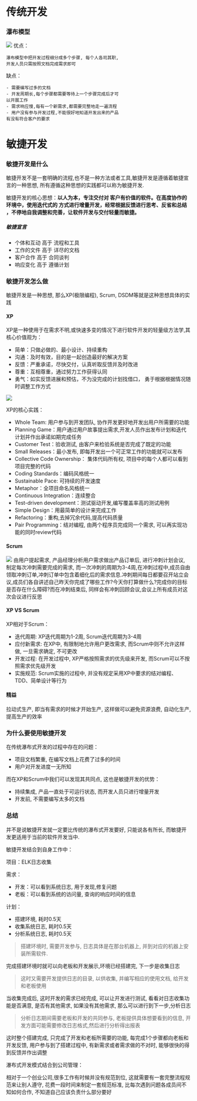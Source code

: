 # 传统开发
### 瀑布模型
![](瀑布模型.png)
优点：

    瀑布模型中把开发过程细分成多个步骤, 每个人各司其职,
    开发人员只需按照文档完成需求即可

缺点：

    - 需要编写过多的文档
    - 开发周期长,每个步骤都需要等待上一个步骤完成后才可
    以开展工作
    - 需求响应慢,每有一个新需求,都需要完整地走一遍流程
    - 用户没有参与开发过程,不能很好地知道开发出来的产品
    有没有符合客户的要求
    
    

# 敏捷开发

### 敏捷开发是什么
敏捷开发不是一套明确的流程,也不是一种方法或者工具,敏捷开发是遵循着敏捷宣言的一种思想, 所有遵循这种思想的实践都可以称为敏捷开发.

敏捷开发的核心思想：**以人为本，专注交付对
客户有价值的软件。在高度协作的环境中，使用迭代式的
方式进行增量开发，经常根据反馈进行思考、反省和总结
，不停地自我调整和完善，让软件开发与交付轻量而敏捷。**


##### 敏捷宣言
- 个体和互动 高于 流程和工具
- 工作的文件 高于 详尽的文档
- 客户合作 高于 合同谈判
- 响应变化 高于 遵循计划


### 敏捷开发怎么做
敏捷开发是一种思想, 那么XP(极限编程), Scrum, DSDM等就是这种思想具体的实践


#### XP
XP是一种使用于在需求不明,或快速多变的情况下进行软件开发的轻量级方法学,其核心价值观为：
- 简单：只做必做的、最小设计、持续重构
- 沟通：及时有效，目的是一起创造最好的解决方案
- 反馈：严重承诺，尽快交付，认真听取反馈并及时改进
- 尊重：互相尊重，通过努力工作获得认同
- 勇气：如实反馈进展和预估，不为没完成的计划找借口，
勇于根据根据情况随时调整工作方式

![](XP.png)

XP的核心实践：
- Whole Team: 用户参与到开发团队, 协作开发更好地开发出用户所需要的功能
- Planning Game：用户通过用户故事提出需求,开发人员作出发布计划和迭代计划并作出承诺如期完成任务
- Customer Test：验收测试, 由客户来检验系统是否完成了既定的功能
- Small Releases：最小发布, 即每开发出一个可正常工作的功能就可以发布
- Collective Code Ownership： 集体代码所有权, 项目中的每个人都可以看到项目完整的代码
- Coding Standards：编码风格统一
- Sustainable Pace: 可持续的开发速度
- Metaphor：全项目命名风格统一
- Continuous Integration：连续整合
- Test-driven development：测试驱动开发,编写覆盖率高的测试用例
- Simple Design：用最简单的设计来完成工作
- Refactoring：重构,去掉冗余代码,提高代码质量
- Pair Programming：结对编程, 由两个程序员完成同一个需求, 可以再实现功能的同时review代码



#### Scrum
![](Scrum.png)
由用户提起需求, 产品经理分析用户需求做出产品订单后, 进行冲刺计划会议, 制定每次冲刺需要完成的需求, 而一次冲刺的周期为3-4周,在冲刺过程中,成员自由领取冲刺订单,冲刺订单中包含着细化后的需求信息.冲刺期间每日都要召开站立会议,成员们各自讲述自己昨天你完成了哪些工作?今天你打算做什么?完成你的目标是否存在什么障碍?而在冲刺结束后, 同样会有冲刺回顾会议,会议上所有成员对这次会议进行反思


#### XP VS Scrum
XP相对于Scrum：
- 迭代周期: XP迭代周期为1-2周, Scrum迭代周期为3-4周
- 应付新需求: 在XP中, 有限制地允许用户更改需求, 而Scrum中则不允许这样做, 一旦需求确定, 不可更改
- 开发过程: 在开发过程中, XP严格按照需求的优先级来开发, 而Scrum可以不按照需求优先级开发
- 实施规范: Scrum实施的过程中, 并没有规定采用XP中要求的结对编程、TDD、简单设计等行为

#### 精益
拉动式生产, 即当有需求的时候才开始生产, 这样做可以避免资源浪费,
自动化生产, 提高生产的效率

### 为什么要使用敏捷开发
在传统瀑布式开发的过程中存在的问题：
- 项目文档繁重, 在编写文档上花费了过多的时间
- 用户对开发进度一无所知

而在XP和Scrum中我们可以发现其共同点, 这也是敏捷开发的优势：
- 持续集成, 产品一直处于可运行状态, 而开发人员只进行增量开发
- 开发前, 不需要编写太多的文档

### 总结
并不是说敏捷开发就一定要比传统的瀑布式开发要好, 只能说各有所长, 而敏捷开发更适用于当前的软件开发当中.



敏捷开发结合到自身工作中：

项目：ELK日志收集

需求：
- 开发：可以看到系统日志, 用于发现,修复问题
- 老板：可以看到系统的访问量, 查询的响应时间的信息

计划：
- 搭建环境, 耗时0.5天
- 收集系统日志, 耗时0.5天
- 分析系统日志, 耗时0.5天

> 搭建环境时, 需要开发参与, 日志具体是在那台机器上, 并到对应的机器上安装所需软件.

完成搭建环境时就可以向老板和开发展示,环境已经搭建完, 下一步是收集日志

> 这时又需要开发提供日志的目录, 以供收集, 并编写相应的使用文档, 给开发和老板使用

当收集完成后, 这时开发的需求已经完成, 可以让开发进行测试, 看看对日志收集功能是否满意, 是否有其他需求, 如果没有其他需求, 那么可以进行到下一步,分析日志

> 分析日志期间需要老板和开发的共同参与, 老板提供具体想要看到的信息, 开发方面可能需要修改日志格式,然后进行分析得出报表

这时整个搭建完成, 只完成了开发和老板所需要的功能, 每完成1个步骤都向老板和开发反馈, 用户参与到了搭建过程中, 有新需求或者需求做的不对时, 能够很快的得到反馈并作出调整

瀑布式开发模式结合到公司管理：

相对于一个创业公司,很多工作有时候并没有规范到位, 这就需要有一套完整流程规范来让别人遵守, 花费一段时间来制定一套规范标准, 比每次遇到问题各成员间不知如何合作, 不知道自己应该负责什么部分要好

